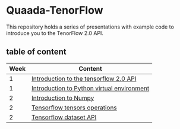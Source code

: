 # Quaada-TenorFlow
This repository holds a series of presentations with example code to introduce you to the TenorFlow 2.0 API.

## table of content

| Week | Content                                    |
|------|--------------------------------------------|
| 1    | [Introduction to the tensorflow 2.0 API](!https://github.com/azzeddineCH/Quaada-TensorFlow/blob/main/tensorflow%20head%20first/week-1/Introduction_to_tensorflow.md)     |
| 1    | [Introduction to Python virtual environment](!https://github.com/azzeddineCH/Quaada-TensorFlow/blob/main/tensorflow%20head%20first/week-1/python_virtual_environement.md) |
| 2    | [Introduction to Numpy](!https://github.com/azzeddineCH/Quaada-TensorFlow/blob/main/tensorflow%20head%20first/week-1/Introdcution_to_numpy.md)                      |
| 2    | [Tensorflow tensors operations](https://github.com/azzeddineCH/Quaada-TensorFlow/blob/main/tensorflow%20head%20first/week-2/tensors_operations.md)             |
| 2    | [Tensorflow dataset API](https://github.com/azzeddineCH/Quaada-TensorFlow/blob/main/tensorflow%20head%20first/week-2/dataset_api.md)                    |
